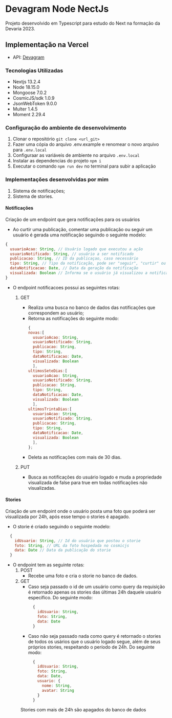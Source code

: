 # Devagram Node NectJs

Projeto desenvolvido em Typescript para estudo do Next na formação da Devaria 2023.

## Implementação na Vercel

- API: [Devagram](https://devagram-node-nextjs-wheat.vercel.app/)

### Tecnologias Utilizadas

- Nextjs 13.2.4
- Node 18.15.0
- Mongoose 7.0.2
- CosmicJS/sdk 1.0.9
- JsonWebToken 9.0.0
- Multer 1.4.5
- Moment 2.29.4

### Configuração do ambiente de desenvolvimento

1. Clonar o repositório `git clone <url_git>`
1. Fazer uma cópia do arquivo .env.example e renomear o novo arquivo para `.env.local`
1. Configuraar as variáveis de ambiente no arquivo `.env.local`
1. Instalar as dependencias do projeto `npm i`
1. Executar o comando `npm run dev` no terminal para subir a aplicação 


### Implementações desenvolvidas por mim

1. Sistema de notificações;
1. Sistema de stories.

#### Notificações

Criação de um endpoint que gera notificações para os usuários

- Ao curtir uma publicação, comentar uma publicação ou seguir um usuário é gerada uma notificação seguindo o seguinte modelo:

```javascript 
{
  usuarioAcao: String, // Usuário logado que executou a ação
  usuarioNotificado: String, // usuário a ser notificado
  publicacao: String, // ID da publicaçao, caso necessário
  tipo: String, // Tipo da notificação, pode ser "seguir", "curtir" ou "comentário"
  dataNotificacao: Date, // Data da geração da notificação
  visualizada: Boolean // Informa se o usuário já visualizou a notificação
}
 ```

- O endpoint notificacoes possui as seguintes rotas:

  1. GET 
      - Realiza uma busca no banco de dados das notificações que correspondem ao usuário;
      - Retorna as notificações do seguinte modo:
        ```javascript
        {
        novas:[
          usuarioAcao: String,
          usuarioNotificado: String,
          publicacao: String,
          tipo: String,
          dataNotificacao: Date,
          visualizada: Boolean
          ],
        ultimosSeteDias:[
          usuarioAcao: String,
          usuarioNotificado: String,
          publicacao: String,
          tipo: String,
          dataNotificacao: Date, 
          visualizada: Boolean
          ],
        ultimosTrintaDias:[
          usuarioAcao: String,
          usuarioNotificado: String,
          publicacao: String,
          tipo: String,
          dataNotificacao: Date,
          visualizada: Boolean 
          ],      
        };
        ```
      - Deleta as notificações com mais de 30 dias.

  1. PUT
      - Busca as notificações do usuário logado e muda a propriedade visualizada de false para true em todas notificações não visualizadas.

#### Stories

Criação de um endpoint onde o usuário posta uma foto que poderá ser visualizada por 24h, após esse tempo o stories é apagado.

- O storie é criado seguindo o seguinte modelo:
```javascript
  {
    idUsuario: String, // Id do usuário que postou o storie
    foto: String, // URL da foto hospedada no cosmicjs
    data: Date // Data da publicação do storie
  }
```

- O endpoint tem as seguinte rotas:
  1. POST
      - Recebe uma foto e cria o storie no banco de dados.
  1. GET
      - Caso seja passado o id de um usuário como query da requisição é retornado apenas os stories das últimas 24h daquele usuário específico. Do seguinte modo:
        ```javascript
          {
            idUsuario: String,
            foto: String,
            data: Date
          }
        ```
      - Caso não seja passado nada como query é retornado o stories de todos os usários que o usuário logado segue, além de seus próprios stories, respeitando o período de 24h. Do seguinte modo:
        ```javascript
          {
            idUsuario: String,
            foto: String,
            data: Date,
            usuario: {
              nome: String,
              avatar: String
            }
          }
        ```
      Stories com mais de 24h são apagados do banco de dados
